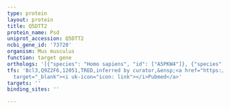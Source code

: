 ```yaml
---
type: protein
layout: protein
title: Q5DTT2
protein_name: Psd
uniprot_accession: Q5DTT2
ncbi_gene_id: '73728'
organism: Mus musculus
function: target gene
orthologs: '[{"species": "Homo sapiens", "id": ["A5PKW4"]}, {"species": "Rattus norvegicus", "id": ["G3V8J5"]}]'
tfs: 'Bcl3,Q9Z2F6,12051,TRED,inferred by curator,&ensp;<a href="https://www.ncbi.nlm.nih.gov/pubmed/?term=17202159%5Buid%5D"
  target="_blank"><i uk-icon="icon: link"></i>Pubmed</a>'
targets: ''
binding_sites: ''

---
```

